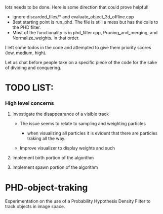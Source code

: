 lots needs to be done. Here is some direction that could prove helpful!

* ignore discarded_files/* and evaluate_object_3d_offline.cpp
* Best starting point is run_phd. The file is still a mess but has the calls to the PHD filter.
* Most of the functionality is in phd_filter.cpp, Pruning_and_merging, and Normalize_weights. In that order.

I left some todos in the code and attempted to give them priority scores (low, medium, high). 

Let us chat before people take on a specific piece of the code for the sake of dividing and conquering.

# TODO LIST: 

### High level concerns
1. Investigate the disappearance of a visible track 
    
    * The issue seems to relate to sampling and weighting particles
        * when visualizing all particles it is evident that there are particles traking all the way. 
    
    * Improve visualizer to display weights and such 

2. Implement birth portion of the algorithm

3. Implement spawn portion of the algorithm

# PHD-object-traking
Experimentation on the use of a Probability Hypothesis Density Filter to track objects in image space.
